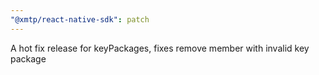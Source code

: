 ```yaml
---
"@xmtp/react-native-sdk": patch
---
```


A hot fix release for keyPackages, fixes remove member with invalid key package
